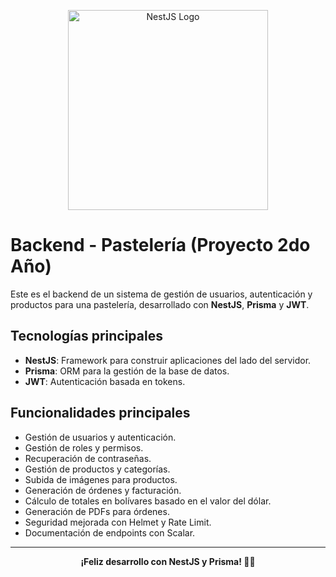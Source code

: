 <p align="center">
  <img src="https://nestjs.com/img/logo_text.svg" alt="NestJS Logo" width="320"/>
</p>

# Backend - Pastelería (Proyecto 2do Año)

Este es el backend de un sistema de gestión de usuarios, autenticación y productos para una pastelería, desarrollado con **NestJS**, **Prisma** y **JWT**.

## Tecnologías principales

- **NestJS**: Framework para construir aplicaciones del lado del servidor.
- **Prisma**: ORM para la gestión de la base de datos.
- **JWT**: Autenticación basada en tokens.

## Funcionalidades principales

- Gestión de usuarios y autenticación.
- Gestión de roles y permisos.
- Recuperación de contraseñas.
- Gestión de productos y categorías.
- Subida de imágenes para productos.
- Generación de órdenes y facturación.
- Cálculo de totales en bolívares basado en el valor del dólar.
- Generación de PDFs para órdenes.
- Seguridad mejorada con Helmet y Rate Limit.
- Documentación de endpoints con Scalar.


---

<p align="center">
  <b>¡Feliz desarrollo con NestJS y Prisma! 🎂🚀</b>
</p>
